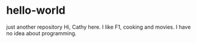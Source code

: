 # hello-world
just another repository
Hi, Cathy here. I like F1, cooking and movies.
I have no idea about programming.
